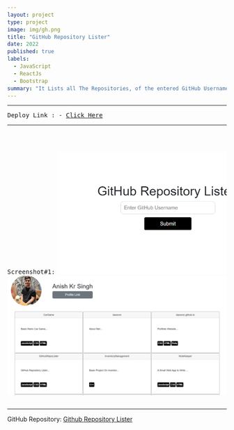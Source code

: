 ```yaml
---
layout: project
type: project
image: img/gh.png
title: "GitHub Repository Lister"
date: 2022
published: true
labels:
  - JavaScript
  - ReactJs
  - Bootstrap
summary: "It Lists all The Repositories, of the entered GitHub Username."
---
```

<hr>
<pre>
Deploy Link : - <a href = "https://github-repo-lister.netlify.app/">Click Here</a>
<hr>

Screenshot#1:
<img class="img-fluid" src="../img/ss.png">
<img class="img-fluid" src="../img/ss_1.png">
</pre>
<hr>

GitHub Repository: <a href="https://github.com/daxoron/GitHubRepoLister"><i class="large github icon "></i>Github Repository Lister</a>
